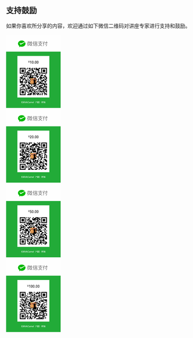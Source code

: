 ## 支持鼓励

如果你喜欢所分享的内容，欢迎通过如下微信二维码对讲座专家进行支持和鼓励。

![10](_images/10.png)  
![20](_images/20.png)  
![50](_images/50.png)  
![100](_images/100.png)
